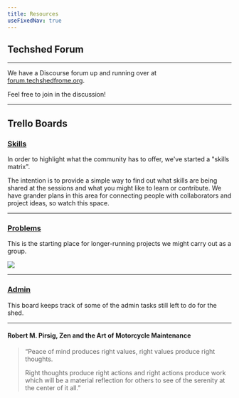 ```yaml
---
title: Resources
useFixedNav: true
---
```

## Techshed Forum

---
We have a Discourse forum up and running over at [forum.techshedfrome.org](https://forum.techshedfrome.org).

Feel free to join in the discussion!

---
## Trello Boards


### [Skills](https://trello.com/b/W4NvovnG/skills-matrix)

In order to highlight what the community has to offer, we've started a "skills matrix".  

The intention is to provide a simple way to find out what skills are being shared at the sessions and what you might like to learn or contribute.
We have grander plans in this area for connecting people with collaborators and project ideas, so watch this space.

---
### [Problems](https://trello.com/b/8EllkZqi/techshed-problem-board)

This is the starting place for longer-running projects we might carry out as a group.

![](/images/uploads/sml_how.png)

---
### [Admin](https://trello.com/b/z23NtQ2M/techshed-todo)

This board keeps track of some of the admin tasks still left to do for the shed.


---


#### Robert M. Pirsig, Zen and the Art of Motorcycle Maintenance

> “Peace of mind produces right values, right values produce right thoughts. 
>
> Right thoughts produce right actions and right actions produce work which will be a material reflection for others to see of the serenity at the center of it all.”
